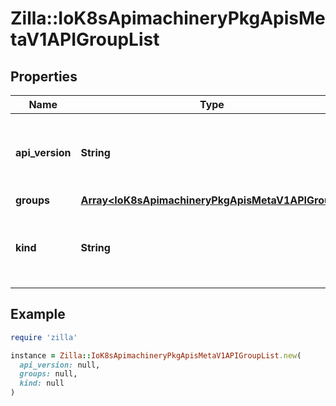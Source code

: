 # Zilla::IoK8sApimachineryPkgApisMetaV1APIGroupList

## Properties

| Name | Type | Description | Notes |
| ---- | ---- | ----------- | ----- |
| **api_version** | **String** | APIVersion defines the versioned schema of this representation of an object. Servers should convert recognized schemas to the latest internal value, and may reject unrecognized values. More info: https://git.k8s.io/community/contributors/devel/sig-architecture/api-conventions.md#resources | [optional] |
| **groups** | [**Array&lt;IoK8sApimachineryPkgApisMetaV1APIGroup&gt;**](IoK8sApimachineryPkgApisMetaV1APIGroup.md) | groups is a list of APIGroup. |  |
| **kind** | **String** | Kind is a string value representing the REST resource this object represents. Servers may infer this from the endpoint the client submits requests to. Cannot be updated. In CamelCase. More info: https://git.k8s.io/community/contributors/devel/sig-architecture/api-conventions.md#types-kinds | [optional] |

## Example

```ruby
require 'zilla'

instance = Zilla::IoK8sApimachineryPkgApisMetaV1APIGroupList.new(
  api_version: null,
  groups: null,
  kind: null
)
```

